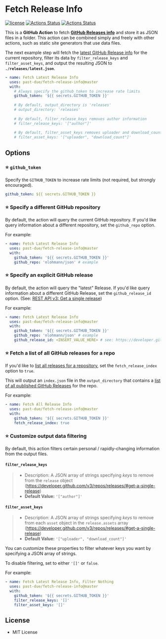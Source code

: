 # Fetch Release Info

[![license](https://img.shields.io/github/license/past-due/fetch-release-info.svg)](https://github.com/past-due/fetch-release-info/blob/master/LICENSE)
[![Actions Status](https://github.com/past-due/fetch-release-info/workflows/Lint/badge.svg)](https://github.com/past-due/fetch-release-info/actions)
[![Actions Status](https://github.com/past-due/fetch-release-info/workflows/Integration%20Test/badge.svg)](https://github.com/past-due/fetch-release-info/actions)

This is a **GitHub Action** to fetch [**GitHub Releases info**](https://developer.github.com/v3/repos/releases/) and store it as JSON files in a folder.
This action can be combined simply and freely with other actions, such as static site generators that use data files.

The next example step will fetch the [latest GitHub Release info](https://developer.github.com/v3/repos/releases/#get-the-latest-release) for the current repository, filter its data by `filter_release_keys` and `filter_asset_keys`, and output the resulting JSON to **`./releases/latest.json`**.

```yaml
- name: Fetch Latest Release Info
  uses: past-due/fetch-release-info@master
  with:
    # Always specify the github_token to increase rate limits
    github_token: '${{ secrets.GITHUB_TOKEN }}'
    
    # By default, output_directory is 'releases'
    # output_directory: 'releases'
    
    # By default, filter_release_keys removes author information
    # filter_release_keys: '["author"]'
    
    # By default, filter_asset_keys removes uploader and download_count information
    # filter_asset_keys: '["uploader", "download_count"]'
```

## Options

### ⭐️ `github_token`

Specify the `GITHUB_TOKEN` to increase rate limits (not required, but strongly encouraged).

```yaml
github_token: ${{ secrets.GITHUB_TOKEN }}
```

### ⭐️ Specify a different GitHub repository

By default, the action will query the current GitHub repository. If you'd like query information about a different repository, set the `github_repo` option.

For example:

```yaml
- name: Fetch Latest Release Info
  uses: past-due/fetch-release-info@master
  with:
    github_token: '${{ secrets.GITHUB_TOKEN }}'
    github_repo: 'nlohmann/json' # example
```

### ⭐️ Specify an explicit GitHub release

By default, the action will query the "latest" Release. If you'd like query information about a different GitHub Release, set the `github_release_id` option. (See: [REST API v3: Get a single release](https://developer.github.com/v3/repos/releases/#get-a-single-release))

For example:

```yaml
- name: Fetch Latest Release Info
  uses: past-due/fetch-release-info@master
  with:
    github_token: '${{ secrets.GITHUB_TOKEN }}'
    github_repo: 'nlohmann/json' # example
    github_release_id: <INSERT_VALUE_HERE> # see: https://developer.github.com/v3/repos/releases/#get-a-single-release
```

### ⭐️ Fetch a list of all GitHub releases for a repo

If you'd like to [list all releases for a repository](https://developer.github.com/v3/repos/releases/#list-releases-for-a-repository), set the `fetch_release_index` option to `true`.

This will output an `index.json` file in the `output_directory` that contains a [list of all published GitHub Releases](https://developer.github.com/v3/repos/releases/#list-releases-for-a-repository) for the repo.

For example:

```yaml
- name: Fetch All Release Info
  uses: past-due/fetch-release-info@master
  with:
    github_token: '${{ secrets.GITHUB_TOKEN }}'
    fetch_release_index: true
```

### ⭐️ Customize output data filtering

By default, this action filters certain personal / rapidly-changing information from the output files.

#### `filter_release_keys`
> - Description: A JSON array of strings specifying _keys_ to remove from the `release` object (https://developer.github.com/v3/repos/releases/#get-a-single-release)
> - **Default Value:** `'["author"]'`

#### `filter_asset_keys`
> - Description: A JSON array of strings specifying _keys_ to remove from each `asset` object in the `release.assets` array (https://developer.github.com/v3/repos/releases/#get-a-single-release)
> - **Default Value:** `'["uploader", "download_count"]'`

You can customize these properties to filter whatever keys you want by specifying a JSON array of strings.

To disable filtering, set to either `'[]'` or `false`.

For example:

```yaml
- name: Fetch Latest Release Info, Filter Nothing
  uses: past-due/fetch-release-info@master
  with:
    github_token: '${{ secrets.GITHUB_TOKEN }}'
    filter_release_keys: '[]'
    filter_asset_keys: '[]'
```

## License

- MIT License
